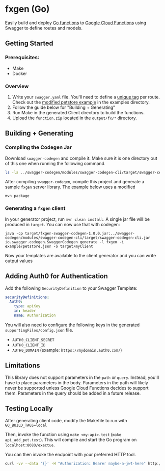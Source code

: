 # fxgen (Go)

Easily build and deploy [Go functions](https://github.com/GoogleCloudPlatform/cloud-functions-go) to [Google Cloud Functions](https://cloud.google.com/functions/) using Swagger to define routes and models.

## Getting Started

### Prerequisites:

* Make
* Docker

### Overview

1. Write your `swagger.yaml` file. You'll need to define a [unique tag](https://swagger.io/docs/specification/2-0/grouping-operations-with-tags/) per route. Check out the [modified petstore example](./example/petstore.json) in the examples directory. 
2. Follow the guide below for "Building + Generating"
3. Run Make in the generated Client directory to build the functions.
4. Upload the `function.zip` located in the `output/fx/*` directory.

## Building + Generating

### Compiling the Codegen Jar

Download `swagger-codegen` and compile it. Make sure it is one directory out of this one when running the following command.

```bash
ls -la ../swagger-codegen/modules/swagger-codegen-cli/target/swagger-codegen-cli.jar
```

After compiling `swagger-codegen`, compile this project and generate a sample `fxgen` server library.
The example below uses a modified 

```
mvn package
```

### Generating a `fxgen` client

In your generator project, run `mvn clean install`.
A single jar file will be produced in `target`.
You can now use that with codegen:

```
java -cp target/fxgen-swagger-codegen-1.0.0.jar:../swagger-codegen/modules/swagger-codegen-cli/target/swagger-codegen-cli.jar io.swagger.codegen.SwaggerCodegen generate -l fxgen -i example/petstore.json -o target/myClient
```

Now your templates are available to the client generator and you can write output values

## Adding Auth0 for Authentication

Add the following `SecurityDefinition` to your Swagger Template:

```yaml
securityDefinitions:
  Auth0:
    type: apiKey
    in: header
    name: Authorization
```

You will also need to configure the following keys in the generated `supportingFiles/config.json` file.

* `AUTH0_CLIENT_SECRET`
* `AUTH0_CLIENT_ID`
* `AUTH0_DOMAIN` (example: `https://mydomain.auth0.com/`)

## Limitations

This library does not support parameters in the `path` or `query`.
Instead, you'll have to place parameters in the body.
Parameters in the path will likely never be supported unless Google Cloud Functions decides to support them.
Parameters in the query should be added in a future release.

## Testing Locally

After generating client code, modify the Makefile to run with `GO_BUILD_TAGS=local`

Then, invoke the function using `make <my-api>.test` (`make api_add_pet.test`).
This will compile and start the Go program on `localhost:8080/exectue`.

You can then invoke the endpoint with your preferred HTTP tool.

```bash
curl -vv --data '{}' -H "Authorization: Bearer maybe-a-jwt-here" http://localhost:8080/execute
```